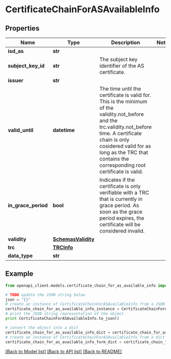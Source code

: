 # CertificateChainForASAvailableInfo


## Properties

Name | Type | Description | Notes
------------ | ------------- | ------------- | -------------
**isd_as** | **str** |  | 
**subject_key_id** | **str** | The subject key identifier of the AS certificate. | 
**issuer** | **str** |  | 
**valid_until** | **datetime** | The time until the certificate is valid for. This is the minimum of the validity.not_before and the trc.validity.not_before time. A certificate chain is only cosidered valid for as long as the TRC that contains the corresponding root certificate is valid.  | 
**in_grace_period** | **bool** | Indicates if the certificate is only verifiable with a TRC that is currently in grace period. As soon as the grace period expires, the certificate will be considered invalid.  | 
**validity** | [**SchemasValidity**](SchemasValidity.md) |  | 
**trc** | [**TRCInfo**](TRCInfo.md) |  | 
**data_type** | **str** |  | 

## Example

```python
from openapi_client.models.certificate_chain_for_as_available_info import CertificateChainForASAvailableInfo

# TODO update the JSON string below
json = "{}"
# create an instance of CertificateChainForASAvailableInfo from a JSON string
certificate_chain_for_as_available_info_instance = CertificateChainForASAvailableInfo.from_json(json)
# print the JSON string representation of the object
print CertificateChainForASAvailableInfo.to_json()

# convert the object into a dict
certificate_chain_for_as_available_info_dict = certificate_chain_for_as_available_info_instance.to_dict()
# create an instance of CertificateChainForASAvailableInfo from a dict
certificate_chain_for_as_available_info_form_dict = certificate_chain_for_as_available_info.from_dict(certificate_chain_for_as_available_info_dict)
```
[[Back to Model list]](../README.md#documentation-for-models) [[Back to API list]](../README.md#documentation-for-api-endpoints) [[Back to README]](../README.md)


